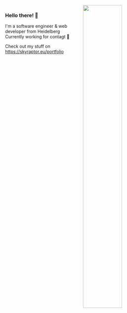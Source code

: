 <img src="https://skyraptor.eu/images/logo/skyraptor-color-logo.svg" align="right" width="50%"/>

### Hello there! 👋

I'm a software engineer & web developer from Heidelberg  
Currently working for contagt 📍

Check out my stuff on https://skyraptor.eu/portfolio
